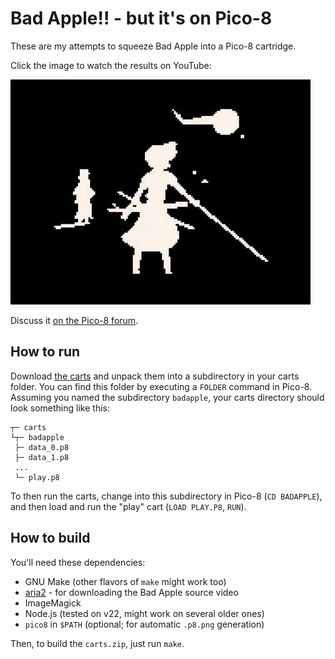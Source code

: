 # Bad Apple!! - but it's on Pico-8

These are my attempts to squeeze Bad Apple into a Pico-8 cartridge.

Click the image to watch the results on YouTube:

[![link to the video](cover.jpg)](https://youtube.com/watch?v=24_BtxYn8Ms)

Discuss it [on the Pico-8 forum](https://www.lexaloffle.com/bbs/?tid=143010).

## How to run

Download [the carts] and unpack them into a subdirectory in your carts folder. You can find this folder by executing a `FOLDER` command in Pico-8. Assuming you named the subdirectory `badapple`, your carts directory should look something like this:

[the carts]: https://github.com/iliazeus/pico8-badapp/releases/latest/download/carts.zip

```
┬─ carts
└┬─ badapple
 ├─ data_0.p8
 ├─ data_1.p8
 ...
 └─ play.p8
```

To then run the carts, change into this subdirectory in Pico-8 (`CD BADAPPLE`), and then load and run the "play" cart (`LOAD PLAY.P8`, `RUN`).

## How to build

You'll need these dependencies:

- GNU Make (other flavors of `make` might work too)
- [aria2](https://aria2.github.io/) - for downloading the Bad Apple source video
- ImageMagick
- Node.js (tested on v22, might work on several older ones)
- `pico8` in `$PATH` (optional; for automatic `.p8.png` generation)

Then, to build the `carts.zip`, just run `make`.
